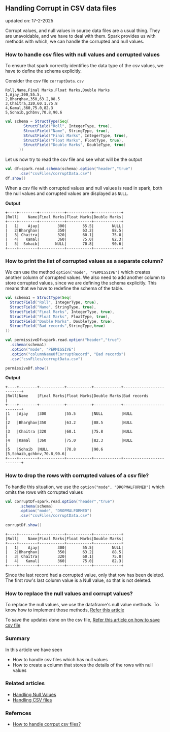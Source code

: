 ## Handling Corrupt in CSV data files

updated on: 17-2-2025

Corrupt values, and null values in source data files are a usual thing. They are unavoidable, and we have to deal with them.
Spark provides us with methods with which, we can handle the corrupted and null values.

### How to handle csv files with null values and corrupted values
To ensure that spark correctly identifies the data type of the csv values, we have to define the schema explicitly.

Consider the csv file `corruptData.csv`
```csv
Roll,Name,Final Marks,Float Marks,Double Marks
1,Ajay,300,55.5,
2,Bharghav,350,63.2,88.5
3,Chaitra,320,60.1,75.8
4,Kamal,360,75.0,82.3
5,Sohaib,gchbnv,70.8,90.6
```

```scala
val schema = StructType(Seq(
        StructField("Roll", IntegerType, true),
        StructField("Name", StringType, true),
        StructField("Final Marks", IntegerType, true),
        StructField("Float Marks", FloatType, true),
        StructField("Double Marks", DoubleType, true)
      ))
```
Let us now try to read the csv file and see what will be the output
```scala
val df=spark.read.schema(schema).option("header","true")
      .csv("csvFiles/corruptData.csv")
df.show()
```
When a csv file with corrupted values and null values is read in spark, both the null values and corrupted values are displayed as `NULL`.

**Output**
```text
+----+--------+-----------+-----------+------------+
|Roll|    Name|Final Marks|Float Marks|Double Marks|
+----+--------+-----------+-----------+------------+
|   1|    Ajay|        300|       55.5|        NULL|
|   2|Bharghav|        350|       63.2|        88.5|
|   3| Chaitra|        320|       60.1|        75.8|
|   4|   Kamal|        360|       75.0|        82.3|
|   5|  Sohaib|       NULL|       70.8|        90.6|
+----+--------+-----------+-----------+------------+
```

### How to print the list of corrupted values as a separate column?
We can use the method `option("mode", "PERMISSIVE")` which creates another column of corrupted values.
We also need to add another column to store corrupted values, since we are defining the schema explicitly. This means that we have to redefine the schema of the table.
```scala
val schema1 = StructType(Seq(
  StructField("Roll", IntegerType, true),
  StructField("Name", StringType, true),
  StructField("Final Marks", IntegerType, true),
  StructField("Float Marks", FloatType, true),
  StructField("Double Marks", DoubleType, true),
  StructField("Bad records",StringType,true)
))

val permissiveDf=spark.read.option("header","true")
  .schema(schema1)
  .option("mode", "PERMISSIVE")
  .option("columnNameOfCorruptRecord", "Bad records")
  .csv("csvFiles/corruptData.csv")

permissiveDf.show()
```
**Output**
```text
+----+--------+-----------+-----------+------------+-------------------------+
|Roll|Name    |Final Marks|Float Marks|Double Marks|Bad records              |
+----+--------+-----------+-----------+------------+-------------------------+
|1   |Ajay    |300        |55.5       |NULL        |NULL                     |
|2   |Bharghav|350        |63.2       |88.5        |NULL                     |
|3   |Chaitra |320        |60.1       |75.8        |NULL                     |
|4   |Kamal   |360        |75.0       |82.3        |NULL                     |
|5   |Sohaib  |NULL       |70.8       |90.6        |5,Sohaib,gchbnv,70.8,90.6|
+----+--------+-----------+-----------+------------+-------------------------+
```

### How to drop the rows with corrupted values of a csv file?
To handle this situation, we use the `option("mode", "DROPMALFORMED")` which omits the rows with corrupted values
```scala
val corruptDf=spark.read.option("header","true")
      .schema(schema)
      .option("mode", "DROPMALFORMED")
      .csv("csvFiles/corruptData.csv")
    
corruptDf.show()
```
```text
+----+--------+-----------+-----------+------------+
|Roll|    Name|Final Marks|Float Marks|Double Marks|
+----+--------+-----------+-----------+------------+
|   1|    Ajay|        300|       55.5|        NULL|
|   2|Bharghav|        350|       63.2|        88.5|
|   3| Chaitra|        320|       60.1|        75.8|
|   4|   Kamal|        360|       75.0|        82.3|
+----+--------+-----------+-----------+------------+
```
Since the last record had a corrupted value, only that row has been deleted. The first row's last column value is a Null value, so that is not deleted.

### How to replace the null values and corrupt values?
To replace the null values, we use the dataframe's null value methods. To know how to implement those methods, [Refer this article](@/docs/spark/null-values.md)

To save the updates done on the csv file, [Refer this article on how to save csv file](@/docs/spark/handling-csv-format-files.md)

### Summary
In this article we have seen
- How to handle csv files which has null values
- How to create a column that stores the details of the rows with null values

### Related articles
- [Handling Null Values](@/docs/spark/null-values.md)
- [Handling CSV files](@/docs/spark/handling-csv-format-files.md)

### Refernces
- [How to handle corrput csv files?](https://spark.apache.org/docs/latest/sql-data-sources-csv.html)
